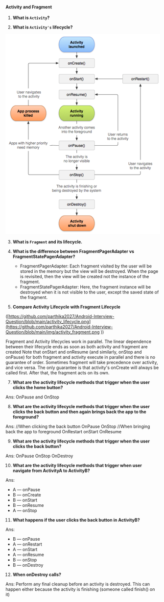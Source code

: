 #### Activity and Fragment

1. **What is `Activity`?**

2. **What is `Activity's` lifecycle?**
  
![Activity Lifecycle](https://github.com/parthika2027/Android-Interview-Question/blob/main/activity_lifecycle.png)

3. **What is `Fragment` and its lifecycle.**

4. **What is the difference between FragmentPagerAdapter vs FragmentStatePagerAdapter?**
    - FragmentPagerAdapter: Each fragment visited by the user will be stored in the memory but the view will be destroyed. When the page is revisited, then the view will be created not the instance of the fragment.
    - FragmentStatePagerAdapter: Here, the fragment instance will be destroyed when it is not visible to the user, except the saved state of the fragment.
5. **Compare Activity Lifecycle with Fragment Lifecycle**


([https://github.com/parthika2027/Android-Interview-Question/blob/main/activity_lifecycle.png](https://github.com/parthika2027/Android-Interview-Question/blob/main/img/activity_fragment.png
))

Fragment and Activity lifecycles work in parallel. The linear dependence between their lifecycle ends as soon as both activity and fragment are created
Note that onStart and onResume (and similarly, onStop and onPause) for both fragment and activity execute in parallel and there is no guarantee of order. Sometimes fragment will take precedence over activity, and vice versa.
The only guarantee is that activity's onCreate will always be called first. After that, the fragment acts on its own.

7. **What are the activity lifecycle methods that trigger when the user clicks the home button?**

Ans: OnPause and OnStop

8. **What are the activity lifecycle methods that trigger when the user clicks the back button and then again brings back the app to the foreground?**

Ans: //When clicking the back button 
OnPause 
OnStop 
//When bringing back the app to foreground 
OnRestart 
onStart 
OnResume

9. **What are the activity lifecycle methods that trigger when the user clicks the back button?**

Ans: OnPause
OnStop
OnDestroy

10. **What are the activity lifecycle methods that trigger when user navigate from ActivityA to ActivityB?**

Ans: 
- A — onPause 
- B — onCreate 
- B — onStart 
- B — onResume 
- A — onStop

11. **What happens if the user clicks the back button in ActivityB?**

Ans: 
- B — onPause 
- A — onRestart 
- A — onStart 
- A — onResume 
- B — onStop 
- B — onDestroy

12.  **When onDestroy calls?**

Ans: Perform any final cleanup before an activity is destroyed. This can happen either because the activity is finishing (someone called finish() on it)
